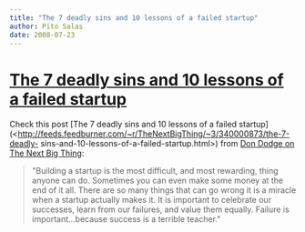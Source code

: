 ```yaml
---
title: "The 7 deadly sins and 10 lessons of a failed startup"
author: Pito Salas
date: 2008-07-23
---
```

# [The 7 deadly sins and 10 lessons of a failed startup](None)




Check this post [The 7 deadly sins and 10 lessons of a failed
startup](<http://feeds.feedburner.com/~r/TheNextBigThing/~3/340000873/the-7-deadly-
sins-and-10-lessons-of-a-failed-startup.html>) from [Don Dodge on The Next Big
Thing](<http://dondodge.typepad.com/the_next_big_thing/index.rdf>):

> "Building a startup is the most difficult, and most rewarding, thing anyone
> can do. Sometimes you can even make some money at the end of it all. There
> are so many things that can go wrong it is a miracle when a startup actually
> makes it. It is important to celebrate our successes, learn from our
> failures, and value them equally. Failure is important…because success is a
> terrible teacher."



